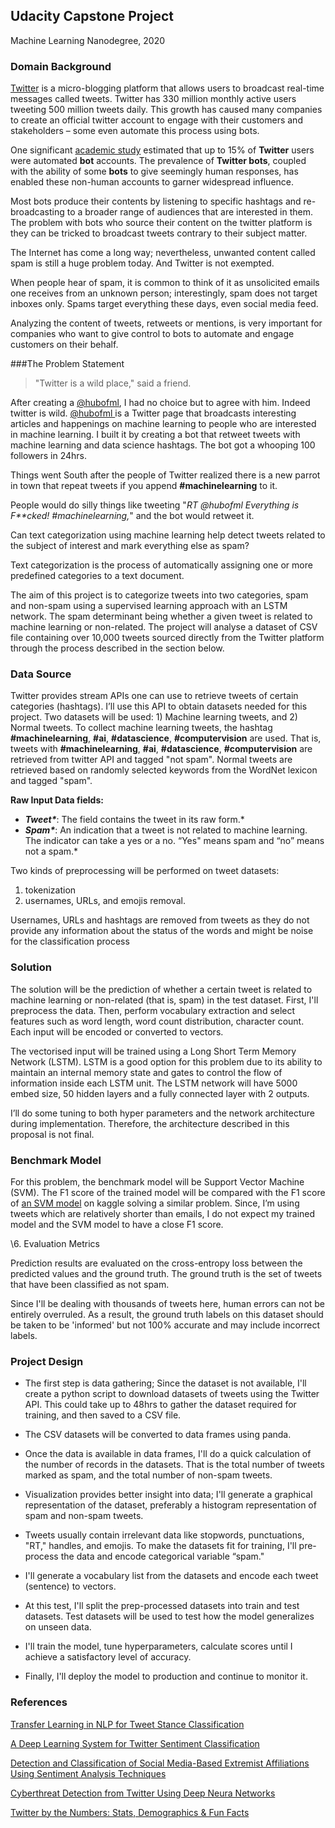 ## Udacity Capstone Project

Machine Learning Nanodegree, 2020

### Domain Background

[Twitter](https://twitter.com) is a micro-blogging platform that allows users to broadcast real-time messages called tweets. Twitter has 330 million monthly active users tweeting 500 million tweets daily.  This growth has caused many companies to create an official twitter account to engage with their customers and stakeholders – some  even automate this process using bots. 

One significant [academic study](https://en.wikipedia.org/wiki/Twitter_bot) estimated that up to 15% of **Twitter** users were automated **bot** accounts. The prevalence of **Twitter bots**, coupled with the ability of some **bots** to give seemingly human responses, has enabled these non-human accounts to garner widespread influence. 

 Most bots produce their contents by listening to specific hashtags and re-broadcasting to a broader range of audiences that are interested in them. The problem with bots who source their content on the twitter platform is they can be tricked to broadcast tweets contrary to their subject matter. 

The Internet has come a long way; nevertheless, unwanted content called spam is still a huge problem today. And Twitter is not exempted.

When people hear of spam, it is common to think of it as unsolicited emails one receives from an unknown person; interestingly, spam does not target inboxes only. Spams target everything these days, even social media feed.

Analyzing the content of tweets, retweets or mentions, is very important for companies who want to give control to bots to automate and engage customers on their behalf.

###The Problem Statement

>  "Twitter is a wild place," said a friend.

After creating a [@hubofml](https://twitter.com/hubofml), I had no choice but to agree with him. Indeed twitter is wild. [@hubofml ](https://twitter.com/hubofml)is a Twitter page that broadcasts interesting articles and happenings on machine learning to people who are interested in machine learning. I built it by creating a bot that retweet tweets with machine learning and data science hashtags. The bot got a whooping 100 followers in 24hrs. 

Things went South after the people of Twitter realized there is a new parrot in town that repeat tweets if you append **#machinelearning** to it. 

People would do silly things like tweeting "*RT @hubofml Everything is F**cked! #machinelearning,*" and the bot would retweet it. 

Can text categorization using machine learning help detect tweets related to the subject of interest and mark everything else as spam?

Text categorization is the process of automatically assigning one or more predefined categories to a text document. 

 The aim of this project is to categorize tweets into two categories, spam and non-spam using a supervised learning approach with an LSTM network. The spam determinant being whether a given tweet is related to machine learning or non-related. The project will analyse a dataset of CSV file containing over 10,000 tweets sourced directly from the Twitter platform through the process described in the section below.

### Data Source

Twitter provides stream APIs one can use to retrieve tweets of certain categories (hashtags). I’ll use this API to obtain datasets needed for this project. Two datasets will be used: 1) Machine learning tweets, and 2) Normal tweets. To collect machine learning tweets, the hashtag **#machinelearning**, **#ai**, **#datascience**, **#computervision** are used. That is, tweets with **#machinelearning**, **#ai**, **#datascience**, **#computervision** are retrieved from twitter API and tagged "not spam". Normal tweets are retrieved based on randomly selected keywords from the WordNet lexicon and tagged "spam".

**Raw Input Data fields:**

- ***Tweet\****: The field contains the tweet in its raw form.*
- ***Spam\****: An indication that a tweet is not related to machine learning. The indicator can take a yes or a no. “Yes" means spam and “no” means not a spam.* 



Two kinds of preprocessing will be performed on tweet datasets: 

1. tokenization
2. usernames, URLs, and emojis removal.

Usernames, URLs and hashtags are removed from tweets as they do not provide any information about the status of the words and might be noise for the classification process

### Solution

The solution will be the prediction of whether a certain tweet is related to machine learning or non-related (that is, spam) in the test dataset. First, I'll preprocess the data. Then, perform vocabulary extraction and select features such as word length, word count distribution, character count. Each input will be encoded or converted to vectors. 

The vectorised input will be trained using a Long Short Term Memory Network (LSTM). LSTM is a good option for this problem due to its ability to maintain an internal memory state and gates to control the flow of information inside each LSTM unit. The LSTM network will have 5000 embed size, 50 hidden layers and a fully connected layer with 2 outputs. 

 I’ll do some tuning to both hyper parameters and the network architecture during implementation. Therefore, the architecture described in this proposal is not final.

### Benchmark Model

For this problem, the benchmark model will be Support Vector Machine (SVM). The F1 score of the trained model will be compared with the F1 score of [an SVM model](https://www.kaggle.com/pablovargas/naive-bayes-svm-spam-filtering) on kaggle solving a similar problem. Since, I’m using tweets which are relatively shorter than emails, I do not expect my trained model and the SVM model to have a close F1 score. 

\6. Evaluation Metrics

Prediction results are evaluated on the cross-entropy loss between the predicted values and the ground truth. The ground truth is the set of tweets that have been classified as not spam.

Since I'll be dealing with thousands of tweets here, human errors can not be entirely overruled. As a result, the ground truth labels on this dataset should be taken to be 'informed' but not 100% accurate and may include incorrect labels.

### Project Design

- The first step is data gathering; Since the dataset is not available, I'll create a python script to download datasets of tweets using the Twitter API. This could take up to 48hrs to gather the dataset required for training, and then saved to a CSV file.
- The CSV datasets will be converted to data frames using panda.
- Once the data is available in data frames, I'll do a quick calculation of the number of records in the datasets. That is the total number of tweets marked as spam, and the total number of non-spam tweets. 
- Visualization provides better insight into data; I'll generate a graphical representation of the dataset, preferably a histogram representation of spam and non-spam tweets.
- Tweets usually contain irrelevant data like stopwords, punctuations, "RT," handles, and emojis. To make the datasets fit for training, I'll pre-process the data and encode categorical variable “spam."  

- I'll generate a vocabulary list from the datasets and encode each tweet (sentence) to vectors.
- At this test, I'll split the prep-processed datasets into train and test datasets. Test datasets will be used to test how the model generalizes on unseen data.
- I'll train the model, tune hyperparameters, calculate scores until I achieve a satisfactory level of accuracy.
- Finally, I'll deploy the model to production and continue to monitor it.

###  References

[Transfer Learning in NLP for Tweet Stance Classification](https://towardsdatascience.com/transfer-learning-in-nlp-for-tweet-stance-classification-8ab014da8dde) 

[A Deep Learning System for Twitter Sentiment Classification](https://www.aclweb.org/anthology/S14-2033.pdf)

[Detection and Classification of Social Media-Based Extremist Affiliations Using Sentiment Analysis Techniques](https://link.springer.com/article/10.1186/s13673-019-0185-6)

[Cyberthreat Detection from Twitter Using Deep Neura Networks](https://link.springer.com/article/10.1186/s13673-019-0185-6)

[Twitter by the Numbers: Stats, Demographics & Fun Facts](https://www.omnicoreagency.com/twitter-statistics/)